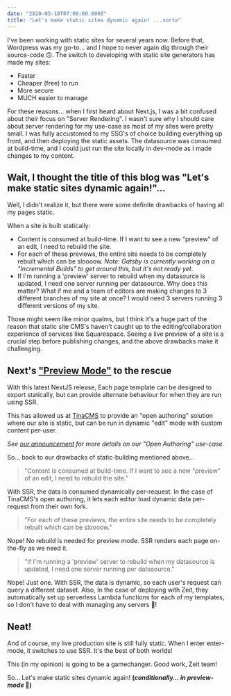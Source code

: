 ```yaml
---
date: "2020-03-10T07:00:00.000Z"
title: "Let's make static sites dynamic again! ...sorta"
---
```


I've been working with static sites for several years now. Before that, Wordpress was my go-to... and I hope to never again dig through their source-code 🙃. The switch to developing with static site generators has made my sites:

- Faster
- Cheaper (free) to run
- More secure
- MUCH easier to manage

For these reasons... when I first heard about Next.js, I was a bit confused about their focus on "Server Rendering". I wasn't sure why I should care about server rendering for my use-case as most of my sites were pretty small. I was fully accustomed to my SSG's of choice building everything up front, and then deploying the static assets. The datasource was consumed at build-time, and I could just run the site locally in dev-mode as I made changes to my content.

## Wait, I thought the title of this blog was "Let's make static sites dynamic again!"...

Well, I didn't realize it, but there were some definite drawbacks of having all my pages static.

When a site is built statically:

- Content is consumed at build-time. If I want to see a new "preview" of an edit, I need to rebuild the site.
- For each of these previews, the entire site needs to be completely rebuilt which can be sloooow. _Note: Gatsby is currently working on a "Incremental Builds" to get around this, but it's not ready yet_.
- If I'm running a 'preview' server to rebuild when my datasource is updated, I need one server running per datasource. Why does this matter? What if me and a team of editors are making changes to 3 different branches of my site at once? I would need 3 servers running 3 different versions of my site.

Those might seem like minor qualms, but I think it's a huge part of the reason that static site CMS's haven't caught up to the editing/collaboration experience of services like Squarespace. Seeing a live preview of a site is a crucial step before publishing changes, and the above drawbacks make it challenging.

## Next's ["Preview Mode"](https://nextjs.org/blog/next-9-3#preview-mode) to the rescue

With this latest NextJS release, Each page template can be designed to export statically, but can provide alternate behaviour for when they are run using SSR.

This has allowed us at [TinaCMS](https://tinacms.org) to provide an "open authoring" solution where our site is static, but can be run in dynamic "edit" mode with custom content per-user.

_See [our announcement](https://tinacms.org/blog/introducing-visual-open-authoring) for more details on our "Open Authoring" use-case._

So... back to our drawbacks of static-building mentioned above...

> "Content is consumed at build-time. If I want to see a new "preview" of an edit, I need to rebuild the site."

With SSR, the data is consumed dynamically per-request. In the case of TinaCMS's open authoring, it lets each editor load dynamic data per-request from their own fork.

> "For each of these previews, the entire site needs to be completely rebuilt which can be sloooow."

Nope! No rebuild is needed for preview mode. SSR renders each page on-the-fly as we need it.

> "If I'm running a 'preview' server to rebuild when my datasource is updated, I need one server running per datasource."

Nope! Just one. With SSR, the data is dynamic, so each user's request can query a different dataset. Also, In the case of deploying with Zeit, they automatically set up serverless Lambda functions for each of my templates, so I don't have to deal with managing any servers 🎉!

## Neat!

And of course, my live production site is still fully static. When I enter enter-mode, it switches to use SSR. It's the best of both worlds!

This (in my opinion) is going to be a gamechanger. Good work, Zeit team!

So... Let's make static sites dynamic again! **(_conditionally... in preview-mode_ 🙂)**
